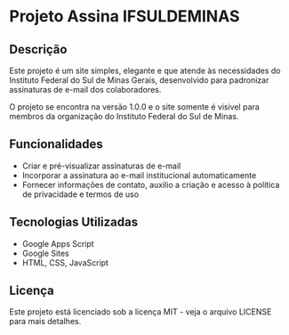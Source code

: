 # Projeto Assina IFSULDEMINAS

## Descrição
Este projeto é um site simples, elegante e que atende às necessidades do Instituto Federal do Sul de Minas Gerais, desenvolvido para padronizar assinaturas de e-mail dos colaboradores.

O projeto se encontra na versão 1.0.0 e o site somente é visivel para membros da organização do Instituto Federal do Sul de Minas.

## Funcionalidades
- Criar e pré-visualizar assinaturas de e-mail
- Incorporar a assinatura ao e-mail institucional automaticamente
- Fornecer informações de contato, auxilio a criação e acesso à política de privacidade e termos de uso

## Tecnologias Utilizadas
- Google Apps Script
- Google Sites
- HTML, CSS, JavaScript

## Licença
Este projeto está licenciado sob a licença MIT - veja o arquivo LICENSE para mais detalhes.